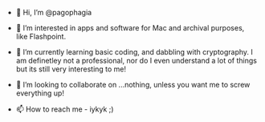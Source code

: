 - 👋 Hi, I’m @pagophagia
- 👀 I’m interested in apps and software for Mac and archival purposes, like Flashpoint. 
- 🌱 I’m currently learning basic coding, and dabbling with cryptography. I am definetley not a professional, nor do I even understand a lot of things but its
still very interesting to me! 

- 💞️ I’m looking to collaborate on ...nothing, unless you want me to screw everything up! 
- 📫 How to reach me - iykyk ;) 

<!---
pagophagia/pagophagia is a ✨ special ✨ repository because its `README.md` (this file) appears on your GitHub profile.
You can click the Preview link to take a look at your changes.
--->
